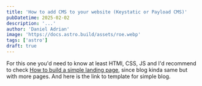 ```yaml
---
title: 'How to add CMS to your website (Keystatic or Payload CMS)'
pubDatetime: 2025-02-02
description: '...'
author: 'Daniel Adrian'
image: 'https://docs.astro.build/assets/roe.webp'
tags: ['astro']
draft: true
---
```


For this one you'd need to know at least HTMl, CSS, JS and I'd recommend to check [How to build a simple landing page](how-to-build-a-simple-landing-page), since blog kinda same but with more pages. And here is the link to template for simple blog.
